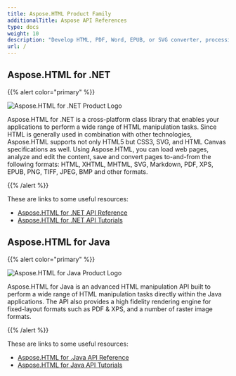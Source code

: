 ```yaml
---
title: Aspose.HTML Product Family
additionalTitle: Aspose API References
type: docs
weight: 10
description: "Develop HTML, PDF, Word, EPUB, or SVG converter, processing, and viewer application with easy-to-use  Aspose.HTML APIs for self-hosted or cloud platforms."
url: /
---
```

## Aspose.HTML for .NET

{{% alert color="primary" %}} 

![Aspose.HTML for .NET Product Logo](home_1.png)


Aspose.HTML for .NET is a cross-platform class library that enables your applications to perform a wide range of HTML manipulation tasks. Since HTML is generally used in combination with other technologies, Aspose.HTML supports not only HTML5 but CSS3, SVG, and HTML Canvas specifications as well. Using Aspose.HTML, you can load web pages, analyze and edit the content, save and convert pages to-and-from the following formats: HTML, XHTML, MHTML, SVG, Markdown, PDF, XPS,
EPUB, PNG, TIFF, JPEG, BMP and other formats.

{{% /alert %}} 

These are links to some useful resources:
- [Aspose.HTML for .NET API Reference](/html/net/)
- [Aspose.HTML for .NET API Tutorials](/tutorials/html/net/)


## Aspose.HTML for Java

{{% alert color="primary" %}} 

![Aspose.HTML for Java Product Logo](home_2.png)


Aspose.HTML for Java is an advanced HTML manipulation API built to perform a wide range of HTML manipulation tasks directly within the Java applications. The API also provides a high fidelity rendering engine for fixed-layout formats such as PDF & XPS, and a number of raster image formats.

{{% /alert %}} 

These are links to some useful resources:
- [Aspose.HTML for .Java API Reference](/html/java/)
- [Aspose.HTML for Java API Tutorials](/tutorials/html/java/)